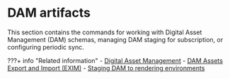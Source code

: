 # DAM artifacts

This section contains the commands for working with Digital Asset Management (DAM) schemas, managing DAM staging for subscription, or configuring periodic sync.

???+ info "Related information" 
    -   [Digital Asset Management](../../../../../get_started/product_overview/asset_management.md)
    -   [DAM Assets Export and Import (EXIM)](../../../../../manage_content/digital_assets/usage/managing_dam/dam_exim.md)
    -   [Staging DAM to rendering environments](../../../../../manage_content/digital_assets/configuration/staging_dam/dam_subscription_staging.md)


